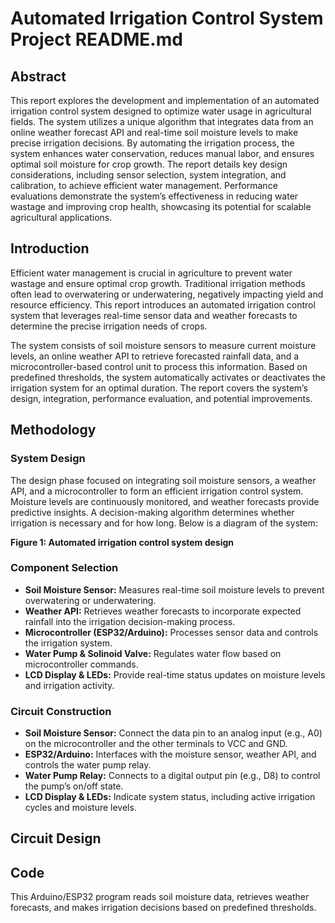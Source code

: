 # Automated Irrigation Control System Project README.md
## Abstract
This report explores the development and implementation of an automated irrigation control system designed to optimize water usage in agricultural fields. The system utilizes a unique algorithm that integrates data from an online weather forecast API and real-time soil moisture levels to make precise irrigation decisions. By automating the irrigation process, the system enhances water conservation, reduces manual labor, and ensures optimal soil moisture for crop growth. The report details key design considerations, including sensor selection, system integration, and calibration, to achieve efficient water management. Performance evaluations demonstrate the system’s effectiveness in reducing water wastage and improving crop health, showcasing its potential for scalable agricultural applications.

## Introduction
Efficient water management is crucial in agriculture to prevent water wastage and ensure optimal crop growth. Traditional irrigation methods often lead to overwatering or underwatering, negatively impacting yield and resource efficiency. This report introduces an automated irrigation control system that leverages real-time sensor data and weather forecasts to determine the precise irrigation needs of crops.

The system consists of soil moisture sensors to measure current moisture levels, an online weather API to retrieve forecasted rainfall data, and a microcontroller-based control unit to process this information. Based on predefined thresholds, the system automatically activates or deactivates the irrigation system for an optimal duration. The report covers the system’s design, integration, performance evaluation, and potential improvements.

## Methodology
### System Design
The design phase focused on integrating soil moisture sensors, a weather API, and a microcontroller to form an efficient irrigation control system. Moisture levels are continuously monitored, and weather forecasts provide predictive insights. A decision-making algorithm determines whether irrigation is necessary and for how long. Below is a diagram of the system:

**Figure 1: Automated irrigation control system design**

### Component Selection
- **Soil Moisture Sensor:** Measures real-time soil moisture levels to prevent overwatering or underwatering.
- **Weather API:** Retrieves weather forecasts to incorporate expected rainfall into the irrigation decision-making process.
- **Microcontroller (ESP32/Arduino):** Processes sensor data and controls the irrigation system.
- **Water Pump & Solinoid Valve:** Regulates water flow based on microcontroller commands.
- **LCD Display & LEDs:** Provide real-time status updates on moisture levels and irrigation activity.

### Circuit Construction
- **Soil Moisture Sensor:** Connect the data pin to an analog input (e.g., A0) on the microcontroller and the other terminals to VCC and GND.
- **ESP32/Arduino:** Interfaces with the moisture sensor, weather API, and controls the water pump relay.
- **Water Pump Relay:** Connects to a digital output pin (e.g., D8) to control the pump’s on/off state.
- **LCD Display & LEDs:** Indicate system status, including active irrigation cycles and moisture levels.

## Circuit Design



## Code
This Arduino/ESP32 program reads soil moisture data, retrieves weather forecasts, and makes irrigation decisions based on predefined thresholds.
